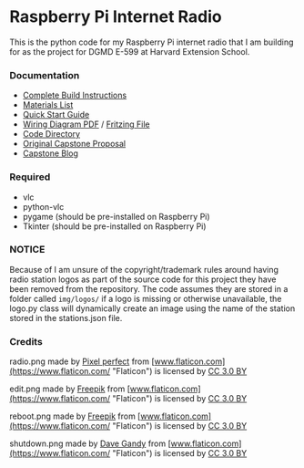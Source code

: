 # Raspberry Pi Internet Radio

This is the python code for my Raspberry Pi internet radio that I am building for as the project for DGMD E-599 at Harvard Extension School.

### Documentation
* [Complete Build Instructions](https://www.dropbox.com/s/ln58siqt9zwuk0x/Full%20Build%20Instructions.pdf?dl=0)
* [Materials List](https://www.dropbox.com/s/aaf3xo1s0xls849/Internet%20Radio%20Materials%20List.pdf?dl=0)
* [Quick Start Guide](https://www.dropbox.com/s/amaljafzru1tkb2/Quick%20Start%20Guide.pdf?dl=0)
* [Wiring Diagram PDF](https://www.dropbox.com/s/rwks9siodu6bhx9/Wiring%20Guide.pdf?dl=0) / [Fritzing File](https://www.dropbox.com/s/abadza8a3womwhc/Pi%20Radio%20Final.fzz?dl=0)
* [Code Directory](https://www.dropbox.com/s/339qc1y6k4h71l9/Code%20Directory.pdf?dl=0)
* [Original Capstone Proposal](https://www.dropbox.com/s/m6t09fdssgndxjf/Kelnhofer%20Capstone%20Proposal%20Final%20Draft.pdf?dl=0)
* [Capstone Blog](http://capstone.philipkelnhofer.com)

### Required
* vlc
* python-vlc
* pygame (should be pre-installed on Raspberry Pi)
* Tkinter (should be pre-installed on Raspberry Pi)

### NOTICE
Because of I am unsure of the copyright/trademark rules around having radio station logos as part of the source code for this project they have been removed from the repository. The code assumes they are stored in a folder called `img/logos/` if a logo is missing or otherwise unavailable, the logo.py class will dynamically create an image using the name of the station stored in the stations.json file.

### Credits
radio.png made by [Pixel perfect](https://www.flaticon.com/authors/pixel-perfect "Pixel perfect") from [www.flaticon.com](https://www.flaticon.com/ "Flaticon") is licensed by [CC 3.0 BY](http://creativecommons.org/licenses/by/3.0/ "Creative Commons BY 3.0")

edit.png made by [Freepik](http://www.freepik.com "Freepik") from [www.flaticon.com](https://www.flaticon.com/ "Flaticon") is licensed by [CC 3.0 BY](http://creativecommons.org/licenses/by/3.0/ "Creative Commons BY 3.0")

reboot.png made by [Freepik](http://www.freepik.com "Freepik") from [www.flaticon.com](https://www.flaticon.com/ "Flaticon") is licensed by [CC 3.0 BY](http://creativecommons.org/licenses/by/3.0/ "Creative Commons BY 3.0")

shutdown.png made by [Dave Gandy](https://www.flaticon.com/authors/dave-gandy "Dave Gandy") from [www.flaticon.com](https://www.flaticon.com/ "Flaticon") is licensed by [CC 3.0 BY](http://creativecommons.org/licenses/by/3.0/ "Creative Commons BY 3.0")
